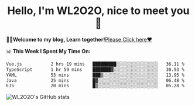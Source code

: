 <h1 align = "center">Hello, I'm WL2O2O, nice to meet you 👋</h1>

🧑‍💻**Welcome to my blog, Learn together!**[Please Click here❤️](https://wl2o2o.github.io)

📊 **This Week I Spent My Time On:**
<!--START_SECTION:waka-->

```txt
Vue.js           2 hrs 19 mins   █████████░░░░░░░░░░░░░░░░   36.11 %
TypeScript       1 hr 59 mins    ███████▓░░░░░░░░░░░░░░░░░   30.93 %
YAML             53 mins         ███▒░░░░░░░░░░░░░░░░░░░░░   13.95 %
Java             25 mins         █▓░░░░░░░░░░░░░░░░░░░░░░░   06.48 %
EJS              20 mins         █▒░░░░░░░░░░░░░░░░░░░░░░░   05.28 %
```

<!--END_SECTION:waka-->

![WL2O2O's GitHub stats](https://github-readme-stats.vercel.app/api?username=WL2O2O&show_icons=true)


<!--
**WL2O2O/WL2O2O** is a ✨ _special_ ✨ repository because its `README.md` (this file) appears on your GitHub profile.

Here are some ideas to get you started:

- 🔭 I’m currently working on ...
- 🌱 I’m currently learning ...
- 👯 I’m looking to collaborate on ...
- 🤔 I’m looking for help with ...
- 💬 Ask me about ...
- 📫 How to reach me: ...
- 😄 Pronouns: ...
- ⚡ Fun fact: ...
-->
